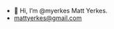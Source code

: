 - 👋 Hi, I’m @myerkes Matt Yerkes.
- mattyerkes@gmail.com

<!---
myerkes/myerkes is a ✨ special ✨ repository because its `README.md` (this file) appears on your GitHub profile.
You can click the Preview link to take a look at your changes.
--->
